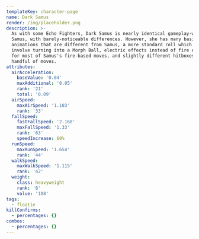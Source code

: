 ```yaml
---
templateKey: character-page
name: Dark Samus
render: /img/placeholder.png
description: >-
  As with some Echo Fighters, Dark Samus is nearly identical gameplay-wise to
  Samus, with barely-noticeable differences. However, she has many basic
  animations that are different from Samus, a more standard roll which does not
  involve turning into a Morph Ball, electric effects instead of fire effects
  for most of Samus's fire-based moves, and slightly different hitboxes for a
  handful of moves.
attributes:
  airAcceleration:
    baseValue: '0.04'
    maxAdditional: '0.05'
    rank: '21'
    total: '0.09'
  airSpeed:
    maxAirSpeed: '1.103'
    rank: '33'
  fallSpeed:
    fastFallSpeed: '2.168'
    maxFallSpeed: '1.33'
    rank: '63'
    speedIncrease: 60%
  runSpeed:
    maxRunSpeed: '1.654'
    rank: '44'
  walkSpeed:
    maxWalkSpeed: '1.115'
    rank: '42'
  weight:
    class: heavyweight
    rank: '8'
    value: '108'
tags:
  - floatie
killConfirms:
  - percentages: {}
combos:
  - percentages: {}
---
```


